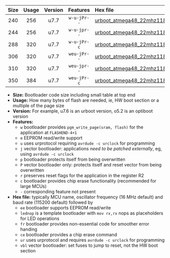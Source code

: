 |Size|Usage|Version|Features|Hex file|
|:-:|:-:|:-:|:-:|:--|
|240|256|u7.7|`w-u-jPr--`|[urboot_atmega48_22mhz1184_230400bps_lednop_ur_vbl.hex](https://raw.githubusercontent.com/stefanrueger/urboot.hex/main/mcus/atmega48/fcpu_22mhz1184/230400_bps/urboot_atmega48_22mhz1184_230400bps_lednop_ur_vbl.hex)|
|244|256|u7.7|`w-u-jpr--`|[urboot_atmega48_22mhz1184_230400bps_lednop_fr_ur_vbl.hex](https://raw.githubusercontent.com/stefanrueger/urboot.hex/main/mcus/atmega48/fcpu_22mhz1184/230400_bps/urboot_atmega48_22mhz1184_230400bps_lednop_fr_ur_vbl.hex)|
|288|320|u7.7|`w-u-jPr-c`|[urboot_atmega48_22mhz1184_230400bps_lednop_fr_ce_ur_vbl.hex](https://raw.githubusercontent.com/stefanrueger/urboot.hex/main/mcus/atmega48/fcpu_22mhz1184/230400_bps/urboot_atmega48_22mhz1184_230400bps_lednop_fr_ce_ur_vbl.hex)|
|306|320|u7.7|`weu-jPr--`|[urboot_atmega48_22mhz1184_230400bps_ee_lednop_ur_vbl.hex](https://raw.githubusercontent.com/stefanrueger/urboot.hex/main/mcus/atmega48/fcpu_22mhz1184/230400_bps/urboot_atmega48_22mhz1184_230400bps_ee_lednop_ur_vbl.hex)|
|310|320|u7.7|`weu-jpr--`|[urboot_atmega48_22mhz1184_230400bps_ee_lednop_fr_ur_vbl.hex](https://raw.githubusercontent.com/stefanrueger/urboot.hex/main/mcus/atmega48/fcpu_22mhz1184/230400_bps/urboot_atmega48_22mhz1184_230400bps_ee_lednop_fr_ur_vbl.hex)|
|350|384|u7.7|`weu-jPr-c`|[urboot_atmega48_22mhz1184_230400bps_ee_lednop_fr_ce_ur_vbl.hex](https://raw.githubusercontent.com/stefanrueger/urboot.hex/main/mcus/atmega48/fcpu_22mhz1184/230400_bps/urboot_atmega48_22mhz1184_230400bps_ee_lednop_fr_ce_ur_vbl.hex)|

- **Size:** Bootloader code size including small table at top end
- **Usage:** How many bytes of flash are needed, ie, HW boot section or a multiple of the page size
- **Version:** For example, u7.6 is an urboot version, o5.2 is an optiboot version
- **Features:**
  + `w` bootloader provides `pgm_write_page(sram, flash)` for the application at `FLASHEND-4+1`
  + `e` EEPROM read/write support
  + `u` uses urprotocol requiring `avrdude -c urclock` for programming
  + `j` vector bootloader: applications *need to be patched externally*, eg, using `avrdude -c urclock`
  + `p` bootloader protects itself from being overwritten
  + `P` vector bootloader only: protects itself and reset vector from being overwritten
  + `r` preserves reset flags for the application in the register R2
  + `c` bootloader provides chip erase functionality (recommended for large MCUs)
  + `-` corresponding feature not present
- **Hex file:** typically MCU name, oscillator frequency (16 MHz default) and baud rate (115200 default) followed by
  + `ee` bootloader supports EEPROM read/write
  + `lednop` is a template bootloader with `mov rx,rx` nops as placeholders for LED operations
  + `fr` bootloader provides non-essential code for smoother error handing
  + `ce` bootloader provides a chip erase command
  + `ur` uses urprotocol and requires `avrdude -c urclock` for programming
  + `vbl` vector bootloader: set fuses to jump to reset, not the HW boot section
